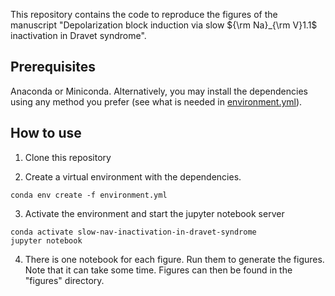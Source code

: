 This repository contains the code to reproduce the figures of the manuscript "Depolarization block induction via slow ${\rm Na}_{\rm V}1.1$ inactivation in Dravet syndrome".

## Prerequisites
Anaconda or Miniconda. Alternatively, you may install the dependencies using any method you prefer (see what is needed in [environment.yml](environment.yml)).

## How to use

1. Clone this repository

2. Create a virtual environment with the dependencies.
```commandline
conda env create -f environment.yml
```

3. Activate the environment and start the jupyter notebook server
```commandline
conda activate slow-nav-inactivation-in-dravet-syndrome
jupyter notebook
```

4. There is one notebook for each figure. Run them to generate the figures. Note that it can take some time. Figures can then be found in the "figures" directory.